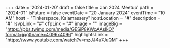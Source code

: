 +++
date = '2024-01-20'
draft = false
title = 'Jan 2024 Meetup'
path = "2024-01"
isFuture = false
eventDate = "20 January 2024"
eventTime = "10 AM"
host = "Tinkerspace, Kalamassery"
hostLocation = "#"
description = "#"
rsvpLink = "#"
cfpLink = "#"
image = ""
imageBig = "https://pbs.twimg.com/media/GESiP8KWcAAsIkO?format=jpg&name=4096x4096"
highlightsLink = "https://www.youtube.com/watch?v=mzJJ4u7JuQM"
+++

